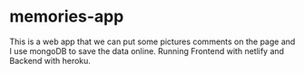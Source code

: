 # memories-app

This is a web app that we can put some pictures comments on the page and I use mongoDB to save the data online.
Running Frontend with netlify and Backend with heroku.
